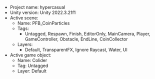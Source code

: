 <!-- UNITY CODE ASSIST INSTRUCTIONS START -->
- Project name: hypercasual
- Unity version: Unity 2022.3.21f1
- Active scene:
  - Name: PFB_CoinParticles
  - Tags:
    - Untagged, Respawn, Finish, EditorOnly, MainCamera, Player, GameController, Obstacle, EndLine, CoinCollector
  - Layers:
    - Default, TransparentFX, Ignore Raycast, Water, UI
- Active game object:
  - Name: Colider
  - Tag: Untagged
  - Layer: Default
<!-- UNITY CODE ASSIST INSTRUCTIONS END -->